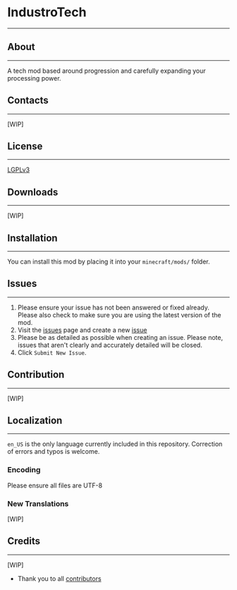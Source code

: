 # IndustroTech
***
## About
***
A tech mod based around progression and carefully expanding your processing power.
## Contacts
***
[WIP]
## License
***
[LGPLv3](https://raw.githubusercontent.com/AppliedEnergistics/Applied-Energistics-2/rv2/LICENSE)
## Downloads
***
[WIP]
## Installation
***
You can install this mod by placing it into your ```minecraft/mods/``` folder.
## Issues
***
1. Please ensure your issue has not been answered or fixed already. Please also check to make sure you are using the latest version of the mod.
2. Visit the [issues](https://github.com/Codenii/IndustroTech/issues) page and create a new [issue](https://github.com/Codenii/IndustroTech/issues/new)
3. Please be as detailed as possible when creating an issue. Please note, issues that aren't clearly and accurately detailed will be closed.
4. Click ```Submit New Issue```.
## Contribution
***
[WIP]
## Localization
***
```en_US``` is the only language currently included in this repository. Correction of errors and typos is welcome.
### Encoding
Please ensure all files are UTF-8
### New Translations
[WIP]

## Credits
***
[WIP]
* Thank you to all [contributors](https://github.com/Codenii/IndustroTech/graphs/contributors)